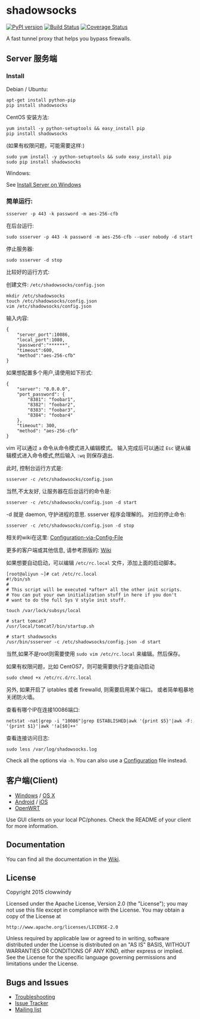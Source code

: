 shadowsocks
===========

[![PyPI version]][PyPI]
[![Build Status]][Travis CI]
[![Coverage Status]][Coverage]

A fast tunnel proxy that helps you bypass firewalls.

Server 服务端
------

### Install

Debian / Ubuntu:

    apt-get install python-pip
    pip install shadowsocks

CentOS 安装方法:

    yum install -y python-setuptools && easy_install pip
    pip install shadowsocks

(如果有权限问题，可能需要这样:)

    sudo yum install -y python-setuptools && sudo easy_install pip
    sudo pip install shadowsocks

Windows:

See [Install Server on Windows]

### 简单运行:

    ssserver -p 443 -k password -m aes-256-cfb

在后台运行:

    sudo ssserver -p 443 -k password -m aes-256-cfb --user nobody -d start

停止服务器:

    sudo ssserver -d stop

比较好的运行方式: 

创建文件:  `/etc/shadowsocks/config.json`

    mkdir /etc/shadowsocks
    touch /etc/shadowsocks/config.json
    vim /etc/shadowsocks/config.json

输入内容: 

    {
        "server_port":10086,
        "local_port":1080,
        "password":"******",
        "timeout":600,
        "method":"aes-256-cfb"
    }

如果想配置多个用户,请使用如下形式:

```
{
    "server": "0.0.0.0",
    "port_password": {
        "8381": "foobar1",
        "8382": "foobar2",
        "8383": "foobar3",
        "8384": "foobar4"
    },
    "timeout": 300,
    "method": "aes-256-cfb"
}
```


vim 可以通过 `a` 命令从命令模式进入编辑模式。 输入完成后可以通过 `Esc` 键从编辑模式进入命令模式,然后输入 `:wq` 则保存退出.

此时, 控制台运行方式是: 

    ssserver -c /etc/shadowsocks/config.json

当然,不太友好, 让服务器在后台运行的命令是:

    ssserver -c /etc/shadowsocks/config.json -d start

-d 就是 daemon, 守护进程的意思. ssserver 程序会理解的。
对应的停止命令: 

    ssserver -c /etc/shadowsocks/config.json -d stop

相关的wiki在这里: [Configuration-via-Config-File](https://github.com/shadowsocks/shadowsocks/wiki/Configuration-via-Config-File)

更多的客户端或其他信息, 请参考原版的: [Wiki]

如果想要自动启动，可以编辑 `/etc/rc.local` 文件，添加上面的启动脚本。

```
[root@aliyun ~]# cat /etc/rc.local 
#!/bin/sh
#
# This script will be executed *after* all the other init scripts.
# You can put your own initialization stuff in here if you don't
# want to do the full Sys V style init stuff.

touch /var/lock/subsys/local

# start tomcat7
/usr/local/tomcat7/bin/startup.sh

# start shadowsocks
/usr/bin/ssserver -c /etc/shadowsocks/config.json -d start
```

当然,如果不是root则需要使用 `sudo vim /etc/rc.local` 来编辑。然后保存。

如果有权限问题，比如 CentOS7，则可能需要执行才能自动启动

    sudo chmod +x /etc/rc.d/rc.local

另外, 如果开启了 iptables 或者 firewalld, 则需要启用某个端口。 或者简单粗暴地关闭防火墙。


查看有哪个IP在连接10086端口:

    netstat -nat|grep -i "10086"|grep ESTABLISHED|awk '{print $5}'|awk -F: '{print $1}'|awk '!a[$0]++'


查看连接访问日志:

    sudo less /var/log/shadowsocks.log

Check all the options via `-h`. You can also use a [Configuration] file
instead.

客户端(Client)
------

* [Windows] / [OS X]
* [Android] / [iOS]
* [OpenWRT]

Use GUI clients on your local PC/phones. Check the README of your client
for more information.

Documentation
-------------

You can find all the documentation in the [Wiki].

License
-------

Copyright 2015 clowwindy

Licensed under the Apache License, Version 2.0 (the "License"); you may
not use this file except in compliance with the License. You may obtain
a copy of the License at

    http://www.apache.org/licenses/LICENSE-2.0

Unless required by applicable law or agreed to in writing, software
distributed under the License is distributed on an "AS IS" BASIS, WITHOUT
WARRANTIES OR CONDITIONS OF ANY KIND, either express or implied. See the
License for the specific language governing permissions and limitations
under the License.

Bugs and Issues
----------------

* [Troubleshooting]
* [Issue Tracker]
* [Mailing list]



[Android]:           https://github.com/shadowsocks/shadowsocks-android
[Build Status]:      https://img.shields.io/travis/shadowsocks/shadowsocks/master.svg?style=flat
[Configuration]:     https://github.com/shadowsocks/shadowsocks/wiki/Configuration-via-Config-File
[Coverage Status]:   https://jenkins.shadowvpn.org/result/shadowsocks
[Coverage]:          https://jenkins.shadowvpn.org/job/Shadowsocks/ws/PYENV/py34/label/linux/htmlcov/index.html
[Debian sid]:        https://packages.debian.org/unstable/python/shadowsocks
[iOS]:               https://github.com/shadowsocks/shadowsocks-iOS/wiki/Help
[Issue Tracker]:     https://github.com/shadowsocks/shadowsocks/issues?state=open
[Install Server on Windows]: https://github.com/shadowsocks/shadowsocks/wiki/Install-Shadowsocks-Server-on-Windows
[Mailing list]:      https://groups.google.com/group/shadowsocks
[OpenWRT]:           https://github.com/shadowsocks/openwrt-shadowsocks
[OS X]:              https://github.com/shadowsocks/shadowsocks-iOS/wiki/Shadowsocks-for-OSX-Help
[PyPI]:              https://pypi.python.org/pypi/shadowsocks
[PyPI version]:      https://img.shields.io/pypi/v/shadowsocks.svg?style=flat
[Travis CI]:         https://travis-ci.org/shadowsocks/shadowsocks
[Troubleshooting]:   https://github.com/shadowsocks/shadowsocks/wiki/Troubleshooting
[Wiki]:              https://github.com/shadowsocks/shadowsocks/wiki
[Windows]:           https://github.com/shadowsocks/shadowsocks-csharp
